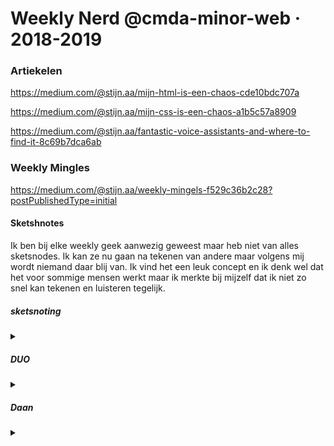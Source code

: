 # Weekly Nerd @cmda-minor-web · 2018-2019

### Artiekelen

https://medium.com/@stijn.aa/mijn-html-is-een-chaos-cde10bdc707a

https://medium.com/@stijn.aa/mijn-css-is-een-chaos-a1b5c57a8909

https://medium.com/@stijn.aa/fantastic-voice-assistants-and-where-to-find-it-8c69b7dca6ab


### Weekly Mingles

https://medium.com/@stijn.aa/weekly-mingels-f529c36b2c28?postPublishedType=initial

#### Sketshnotes

Ik ben bij elke weekly geek aanwezig geweest maar heb niet van alles sketsnodes. Ik kan ze nu gaan na tekenen van andere maar volgens mij wordt niemand daar blij van. Ik vind het een leuk concept en ik denk wel dat het voor sommige mensen werkt maar ik merkte bij mijzelf dat ik niet zo snel kan tekenen en luisteren tegelijk.

##### sketsnoting
<details><summary></summary>
<p>

![weeklygeek](https://github.com/stijn-aa/weekly-nerd-1819/blob/master/image_from_ios_1024%20(1).jpg)
</p>
</details>

##### DUO
<details><summary></summary>
<p>
  
![weeklygeek](https://github.com/stijn-aa/weekly-nerd-1819/blob/master/image_from_ios_1024%20(2).jpg)

</p>
</details>

##### Daan
<details><summary></summary>
<p>
  
![weeklygeek](https://github.com/stijn-aa/weekly-nerd-1819/blob/master/image_from_ios_1024.jpg)

</p>
</details>
